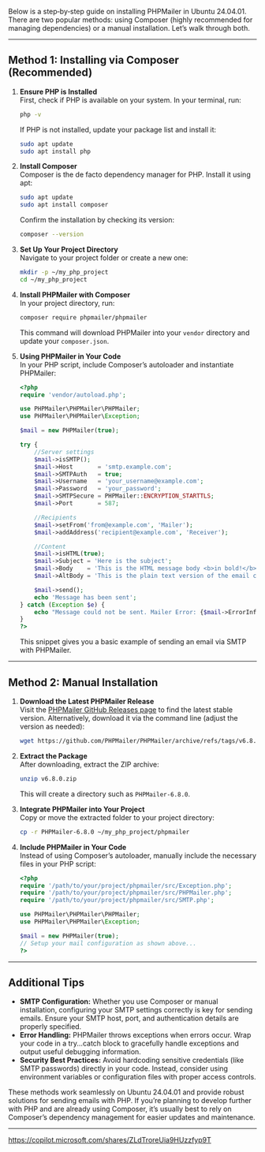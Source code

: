 Below is a step‐by‐step guide on installing PHPMailer in Ubuntu 24.04.01. There are two popular methods: using Composer (highly recommended for managing dependencies) or a manual installation. Let’s walk through both.

---

## Method 1: Installing via Composer (Recommended)

1. **Ensure PHP is Installed**  
   First, check if PHP is available on your system. In your terminal, run:  
   ```bash
   php -v
   ```  
   If PHP is not installed, update your package list and install it:
   ```bash
   sudo apt update
   sudo apt install php
   ```

2. **Install Composer**  
   Composer is the de facto dependency manager for PHP. Install it using apt:
   ```bash
   sudo apt update
   sudo apt install composer
   ```  
   Confirm the installation by checking its version:
   ```bash
   composer --version
   ```

3. **Set Up Your Project Directory**  
   Navigate to your project folder or create a new one:
   ```bash
   mkdir -p ~/my_php_project
   cd ~/my_php_project
   ```

4. **Install PHPMailer with Composer**  
   In your project directory, run:
   ```bash
   composer require phpmailer/phpmailer
   ```  
   This command will download PHPMailer into your `vendor` directory and update your `composer.json`.

5. **Using PHPMailer in Your Code**  
   In your PHP script, include Composer’s autoloader and instantiate PHPMailer:
   ```php
   <?php
   require 'vendor/autoload.php';

   use PHPMailer\PHPMailer\PHPMailer;
   use PHPMailer\PHPMailer\Exception;

   $mail = new PHPMailer(true);

   try {
       //Server settings
       $mail->isSMTP();
       $mail->Host       = 'smtp.example.com';
       $mail->SMTPAuth   = true;
       $mail->Username   = 'your_username@example.com';
       $mail->Password   = 'your_password';
       $mail->SMTPSecure = PHPMailer::ENCRYPTION_STARTTLS;
       $mail->Port       = 587;

       //Recipients
       $mail->setFrom('from@example.com', 'Mailer');
       $mail->addAddress('recipient@example.com', 'Receiver');  

       //Content
       $mail->isHTML(true);
       $mail->Subject = 'Here is the subject';
       $mail->Body    = 'This is the HTML message body <b>in bold!</b>';
       $mail->AltBody = 'This is the plain text version of the email content';

       $mail->send();
       echo 'Message has been sent';
   } catch (Exception $e) {
       echo "Message could not be sent. Mailer Error: {$mail->ErrorInfo}";
   }
   ?>
   ```  
   This snippet gives you a basic example of sending an email via SMTP with PHPMailer.

---

## Method 2: Manual Installation

1. **Download the Latest PHPMailer Release**  
   Visit the [PHPMailer GitHub Releases page](https://github.com/PHPMailer/PHPMailer/releases) to find the latest stable version. Alternatively, download it via the command line (adjust the version as needed):
   ```bash
   wget https://github.com/PHPMailer/PHPMailer/archive/refs/tags/v6.8.0.zip
   ```

2. **Extract the Package**  
   After downloading, extract the ZIP archive:
   ```bash
   unzip v6.8.0.zip
   ```
   This will create a directory such as `PHPMailer-6.8.0`.

3. **Integrate PHPMailer into Your Project**  
   Copy or move the extracted folder to your project directory:
   ```bash
   cp -r PHPMailer-6.8.0 ~/my_php_project/phpmailer
   ```

4. **Include PHPMailer in Your Code**  
   Instead of using Composer’s autoloader, manually include the necessary files in your PHP script:
   ```php
   <?php
   require '/path/to/your/project/phpmailer/src/Exception.php';
   require '/path/to/your/project/phpmailer/src/PHPMailer.php';
   require '/path/to/your/project/phpmailer/src/SMTP.php';

   use PHPMailer\PHPMailer\PHPMailer;
   use PHPMailer\PHPMailer\Exception;

   $mail = new PHPMailer(true);
   // Setup your mail configuration as shown above...
   ?>
   ```

---

## Additional Tips

- **SMTP Configuration:** Whether you use Composer or manual installation, configuring your SMTP settings correctly is key for sending emails. Ensure your SMTP host, port, and authentication details are properly specified.  
- **Error Handling:** PHPMailer throws exceptions when errors occur. Wrap your code in a try...catch block to gracefully handle exceptions and output useful debugging information.  
- **Security Best Practices:** Avoid hardcoding sensitive credentials (like SMTP passwords) directly in your code. Instead, consider using environment variables or configuration files with proper access controls.

These methods work seamlessly on Ubuntu 24.04.01 and provide robust solutions for sending emails with PHP. If you’re planning to develop further with PHP and are already using Composer, it’s usually best to rely on Composer’s dependency management for easier updates and maintenance.

---
https://copilot.microsoft.com/shares/ZLdTroreUia9HUzzfyp9T
